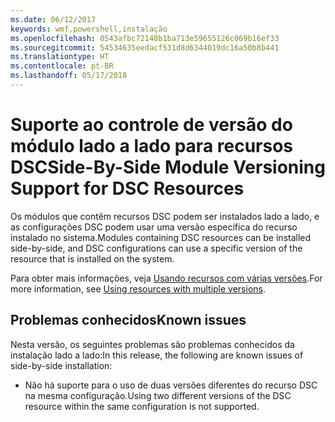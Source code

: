 ```yaml
---
ms.date: 06/12/2017
keywords: wmf,powershell,instalação
ms.openlocfilehash: 0543afbc72148b1ba713e59655126c069b16ef33
ms.sourcegitcommit: 54534635eedacf531d8d6344019dc16a50b8b441
ms.translationtype: HT
ms.contentlocale: pt-BR
ms.lasthandoff: 05/17/2018
---
```

# <a name="side-by-side-module-versioning-support-for-dsc-resources"></a><span data-ttu-id="8bd9f-102">Suporte ao controle de versão do módulo lado a lado para recursos DSC</span><span class="sxs-lookup"><span data-stu-id="8bd9f-102">Side-By-Side Module Versioning Support for DSC Resources</span></span>

<span data-ttu-id="8bd9f-103">Os módulos que contêm recursos DSC podem ser instalados lado a lado, e as configurações DSC podem usar uma versão específica do recurso instalado no sistema.</span><span class="sxs-lookup"><span data-stu-id="8bd9f-103">Modules containing DSC resources can be installed side-by-side, and DSC configurations can use a specific version of the resource that is installed on the system.</span></span>

<span data-ttu-id="8bd9f-104">Para obter mais informações, veja [Usando recursos com várias versões](https://msdn.microsoft.com/powershell/dsc/sxsresource).</span><span class="sxs-lookup"><span data-stu-id="8bd9f-104">For more information, see [Using resources with multiple versions](https://msdn.microsoft.com/powershell/dsc/sxsresource).</span></span>

## <a name="known-issues"></a><span data-ttu-id="8bd9f-105">Problemas conhecidos</span><span class="sxs-lookup"><span data-stu-id="8bd9f-105">Known issues</span></span>

<span data-ttu-id="8bd9f-106">Nesta versão, os seguintes problemas são problemas conhecidos da instalação lado a lado:</span><span class="sxs-lookup"><span data-stu-id="8bd9f-106">In this release, the following are known issues of side-by-side installation:</span></span>

-   <span data-ttu-id="8bd9f-107">Não há suporte para o uso de duas versões diferentes do recurso DSC na mesma configuração.</span><span class="sxs-lookup"><span data-stu-id="8bd9f-107">Using two different versions of the DSC resource within the same configuration is not supported.</span></span>

